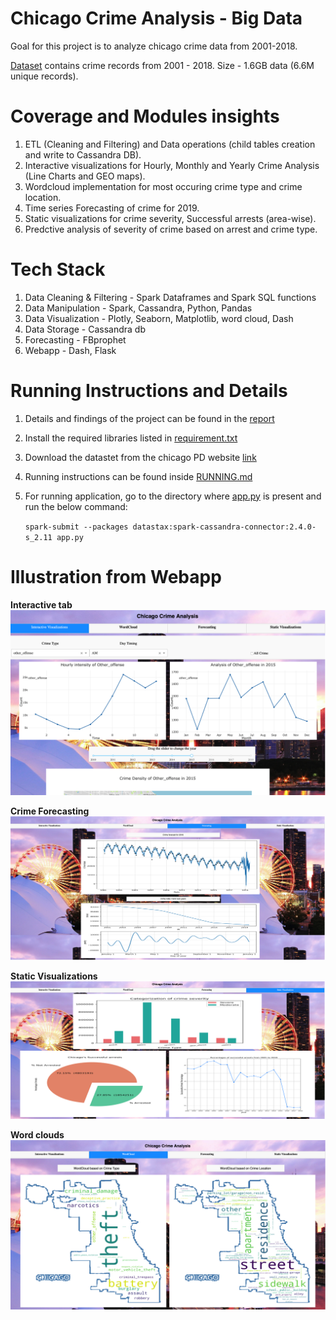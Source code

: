 # Chicago Crime Analysis - Big Data

Goal for this project is to analyze chicago crime data from 2001-2018.

[Dataset](https://data.cityofchicago.org/Public-Safety/Crimes-2001-to-present/ijzp-q8t2) contains crime records from 2001 - 2018. Size - 1.6GB data (6.6M unique records).

# Coverage and Modules insights
1) ETL (Cleaning and Filtering) and Data operations (child tables creation and write to Cassandra DB).
2) Interactive visualizations for Hourly, Monthly and Yearly Crime Analysis (Line Charts and GEO maps).
3) Wordcloud implementation for most occuring crime type and crime location.
4) Time series Forecasting of crime for 2019.
5) Static visualizations for crime severity, Successful arrests (area-wise).
6) Predctive analysis of severity of crime based on arrest and crime type.

# Tech Stack
1) Data Cleaning & Filtering - Spark Dataframes and Spark SQL functions
2) Data Manipulation - Spark, Cassandra, Python, Pandas
3) Data Visualization - Plotly, Seaborn, Matplotlib, word cloud, Dash
4) Data Storage - Cassandra db
5) Forecasting - FBprophet
6) Webapp - Dash, Flask

# Running Instructions and Details
1) Details and findings of the project can be found in the [report](https://github.com/Shubhammalik/Chicago-Crime-Analysis/blob/master/Chicago_Crime_Analysis_Report.pdf)
2) Install the required libraries listed in [requirement.txt](https://github.com/Shubhammalik/Chicago-Crime-Analysis/blob/master/requirements.txt)
3) Download the datastet from the chicago PD website [link](https://data.cityofchicago.org/Public-Safety/Crimes-2001-to-present/ijzp-q8t2)
2) Running instructions can be found inside [RUNNING.md](https://github.com/Shubhammalik/Chicago-Crime-Analysis/blob/master/RUNNING.md)
3) For running application, go to the directory where [app.py](https://github.com/Shubhammalik/Chicago-Crime-Analysis/blob/master/app.py) is present and run the below command:

    `spark-submit --packages datastax:spark-cassandra-connector:2.4.0-s_2.11 app.py`
    
# Illustration from Webapp
**Interactive tab**
![Interactive tab](https://github.com/Shubhammalik/Chicago-Crime-Analysis/blob/master/static/images/webapp_interactive_tab.png)

**Crime Forecasting**
![Forecast tab](https://github.com/Shubhammalik/Chicago-Crime-Analysis/blob/master/static/images/webapp_forecast_tab.png)

**Static Visualizations**
![Static tab](https://github.com/Shubhammalik/Chicago-Crime-Analysis/blob/master/static/images/webapp_static_tab.png)

**Word clouds**
![Word cloud tab](https://github.com/Shubhammalik/Chicago-Crime-Analysis/blob/master/static/images/webapp_wordcloud_tab.png)

